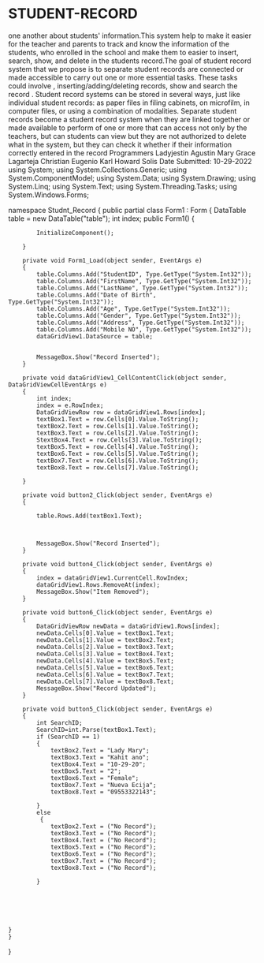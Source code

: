 # STUDENT-RECORD
one another about students' information.This system help to make it easier for the teacher and parents to track and know the information of the students, who enrolled in the school and make them to easier to insert, search, show, and delete in the students record.The goal of student record system that we propose is to separate student records are connected or made accessible to carry out one or more essential tasks. These tasks could involve , inserting/adding/deleting records, show and search the record . Student record systems can be stored in several ways, just like individual student records: as paper files in filing cabinets, on microfilm, in computer files, or using a combination of modalities. Separate student records become a student record system when they are linked together or made available to perform of one or more that can access not only by the teachers, but can students can view but they are not authorized to delete what in the system, but they can check it whether if their information correctly entered in the record
Programmers
Ladyjestin Agustin
Mary Grace Lagarteja
Christian Eugenio
Karl Howard Solis
Date Submitted: 10-29-2022
using System;
using System.Collections.Generic;
using System.ComponentModel;
using System.Data;
using System.Drawing;
using System.Linq;
using System.Text;
using System.Threading.Tasks;
using System.Windows.Forms;

namespace Studnt_Record
{
    public partial class Form1 : Form
    {
        DataTable table = new DataTable("table");
        int index;
        public Form1()
        {

            InitializeComponent();

        }

        private void Form1_Load(object sender, EventArgs e)
        {
            table.Columns.Add("StudentID", Type.GetType("System.Int32"));
            table.Columns.Add("FirstName", Type.GetType("System.Int32"));
            table.Columns.Add("LastName", Type.GetType("System.Int32"));
            table.Columns.Add("Date of Birth", Type.GetType("System.Int32"));
            table.Columns.Add("Age", Type.GetType("System.Int32"));
            table.Columns.Add("Gender", Type.GetType("System.Int32"));
            table.Columns.Add("Address", Type.GetType("System.Int32"));
            table.Columns.Add("Mobile NO", Type.GetType("System.Int32"));
            dataGridView1.DataSource = table;


            MessageBox.Show("Record Inserted");
        }

        private void dataGridView1_CellContentClick(object sender, DataGridViewCellEventArgs e)
        {
            int index;
            index = e.RowIndex;
            DataGridViewRow row = dataGridView1.Rows[index];
            textBox1.Text = row.Cells[0].Value.ToString();
            textBox2.Text = row.Cells[1].Value.ToString();
            textBox3.Text = row.Cells[2].Value.ToString();
            StextBox4.Text = row.Cells[3].Value.ToString();
            textBox5.Text = row.Cells[4].Value.ToString();
            textBox6.Text = row.Cells[5].Value.ToString();
            textBox7.Text = row.Cells[6].Value.ToString();
            textBox8.Text = row.Cells[7].Value.ToString();

        }

        private void button2_Click(object sender, EventArgs e)
        {

            table.Rows.Add(textBox1.Text);



            MessageBox.Show("Record Inserted");
        }

        private void button4_Click(object sender, EventArgs e)
        {
            index = dataGridView1.CurrentCell.RowIndex;
            dataGridView1.Rows.RemoveAt(index);
            MessageBox.Show("Item Removed");
        }

        private void button6_Click(object sender, EventArgs e)
        {
            DataGridViewRow newData = dataGridView1.Rows[index];
            newData.Cells[0].Value = textBox1.Text;
            newData.Cells[1].Value = textBox2.Text;
            newData.Cells[2].Value = textBox3.Text;
            newData.Cells[3].Value = textBox4.Text;
            newData.Cells[4].Value = textBox5.Text;
            newData.Cells[5].Value = textBox6.Text;
            newData.Cells[6].Value = textBox7.Text;
            newData.Cells[7].Value = textBox8.Text;
            MessageBox.Show("Record Updated");
        }

        private void button5_Click(object sender, EventArgs e)
        {
            int SearchID;
            SearchID=int.Parse(textBox1.Text);
            if (SearchID == 1)
            {
                textBox2.Text = "Lady Mary";
                textBox3.Text = "Kahit ano";
                textBox4.Text = "10-29-20";
                textBox5.Text = "2";
                textBox6.Text = "Female";
                textBox7.Text = "Nueva Ecija";
                textBox8.Text = "09553322143";

            }
            else
             {
                textBox2.Text = ("No Record");
                textBox3.Text = ("No Record");
                textBox4.Text = ("No Record");
                textBox5.Text = ("No Record");
                textBox6.Text = ("No Record");
                textBox7.Text = ("No Record");
                textBox8.Text = ("No Record");

            }


           



    }
    }
}
